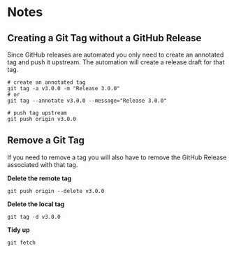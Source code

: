# Notes

## Creating a Git Tag without a GitHub Release
Since GitHub releases are automated you only need to create an annotated tag and push it upstream.
The automation will create a release draft for that tag.

```shell
# create an annotated tag
git tag -a v3.0.0 -m "Release 3.0.0"
# or
git tag --annotate v3.0.0 --message="Release 3.0.0"

# push tag upstream
git push origin v3.0.0
```

## Remove a Git Tag
If you need to remove a tag you will also have to remove the GitHub Release associated with that tag.

**Delete the remote tag**
```shell
git push origin --delete v3.0.0
```

**Delete the local tag**
```shell
git tag -d v3.0.0
```

**Tidy up**
```shell
git fetch
```
